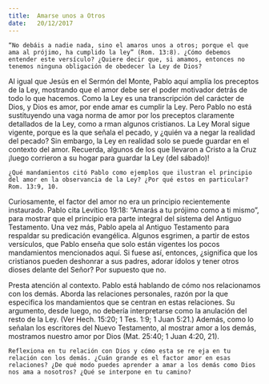 ```yaml
---
title:  Amarse unos a Otros
date:   20/12/2017
---
```


`“No debáis a nadie nada, sino el amaros unos a otros; porque el que ama al prójimo, ha cumplido la ley” (Rom. 13:8). ¿Cómo debemos entender este versículo? ¿Quiere decir que, si amamos, entonces no tenemos ninguna obligación de obedecer la Ley de Dios?`

Al igual que Jesús en el Sermón del Monte, Pablo aquí amplía los preceptos de la Ley, mostrando que el amor debe ser el poder motivador detrás de todo lo que hacemos. Como la Ley es una transcripción del carácter de Dios, y Dios es amor, por ende amar es cumplir la Ley. Pero Pablo no está sustituyendo una vaga norma de amor por los preceptos claramente detallados de la Ley, como a rman algunos cristianos. La Ley Moral sigue vigente, porque es la que señala el pecado, y ¿quién va a negar la realidad del pecado? Sin embargo, la Ley en realidad solo se puede guardar en el contexto del amor. Recuerda, algunos de los que llevaron a Cristo a la Cruz ¡luego corrieron a su hogar para guardar la Ley (del sábado)!

`¿Qué mandamientos citó Pablo como ejemplos que ilustran el principio del amor en la observancia de la Ley? ¿Por qué estos en particular? Rom. 13:9, 10.`

Curiosamente, el factor del amor no era un principio recientemente instaurado. Pablo cita Levítico 19:18: “Amarás a tu prójimo como a ti mismo”, para mostrar que el principio era parte integral del sistema del Antiguo Testamento. Una vez más, Pablo apela al Antiguo Testamento para respaldar su predicación evangélica. Algunos esgrimen, a partir de estos versículos, que Pablo enseña que solo están vigentes los pocos mandamientos mencionados aquí. Si fuese así, entonces, ¿significa que los cristianos pueden deshonrar a sus padres, adorar ídolos y tener otros dioses delante del Señor? Por supuesto que no.

Presta atención al contexto. Pablo está hablando de cómo nos relacionamos con los demás. Aborda las relaciones personales, razón por la que especifica los mandamientos que se centran en estas relaciones. Su argumento, desde luego, no debería interpretarse como la anulación del resto de la Ley. (Ver Hech. 15:20; 1 Tes. 1:9; 1 Juan 5:21.) Además, como lo señalan los escritores del Nuevo Testamento, al mostrar amor a los demás, mostramos nuestro amor por Dios (Mat. 25:40; 1 Juan 4:20, 21).

`Reflexiona en tu relación con Dios y cómo esta se re eja en tu relación con los demás. ¿Cuán grande es el factor amor en esas relaciones? ¿De qué modo puedes aprender a amar a los demás como Dios nos ama a nosotros? ¿Qué se interpone en tu camino?`